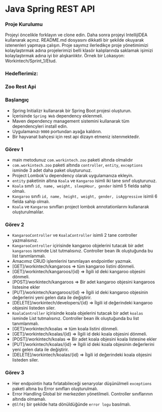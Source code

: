 #  Java Spring REST API

### Proje Kurulumu

Projeyi öncelikle forklayın ve clone edin.
Daha sonra projeyi IntellijIDEA kullanarak açınız. README.md dosyasını dikkatli bir şekilde okuyarak istenenleri yapmaya çalışın.
Proje sayımız ilerledikçe proje yönetimimizi kolaylaştırmak adına projelerimizi belli klasör kalıplarında saklamak işimizi kolaylaştırmak adına iyi bir alışkanlıktır.
Örnek bir Lokasyon: Workintech/Sprint_1/Etud.

### Hedeflerimiz:

### Zoo Rest Api

 ### Başlangıç
 * Spring Initializr kullanarak bir Spring Boot projesi oluşturun.
 * İçerisinde ```Spring Web``` dependency eklenmeli.
 * Maven dependency management sistemini kullanarak tüm dependencyleri install edin.
 * Uygulamanızı  ```9000``` portundan ayağa kaldırın.
 * Bir hayvanat bahçesi için rest api dizayn etmeniz istenmektedir.
 
 ### Görev 1
 * main metodunuz ```com.workintech.zoo``` paketi altında olmalıdır
 * ```com.workintech.zoo``` paketi altında ```controller```, ```entity```, ```exceptions``` isminde 3 adet daha paket oluşturunuz.
 * Project Lombok'u dependency olarak uygulamanıza ekleyin.
 * ```entity``` paketinin altına ```Koala``` ve ```Kangaroo``` isimli iki tane sınıf oluşturunuz.
 * ```Koala``` sınıfı ```id, name, weight, sleepHour, gender``` isimli 5 fielda sahip olmalı.
 * ```Kangaroo``` sınıfı ```id, name, height, weight, gender, isAggressive``` isimli 6 fielda sahip olmalı.
 * ```Koala``` ve ```Kangaroo``` sınıfları project lombok annotationlarını kullanarak oluşturulmalılar.

 ### Görev 2
 * ```KangarooController``` ve ```KoalaController``` isimli 2 tane controller yazmalısınız.
 * ```KangarooController``` içirisinde kangaroo objelerini tutacak bir adet ```kangaroos``` isminde List tutmalısınız. Controller bean ilk oluştuğunda bu list tanımlanmalı.
 * Amacımız CRUD işlemlerini tanımlayan endpointler yazmak. 
 * [GET]/workintech/kangaroos => tüm kangaroo listini dönmeli.
 * [GET]/workintech/kangaroos/{id} => İlgili id deki kangaroo objesini dönmeli.
 * [POST]/workintech/kangaroos => Bir adet kangaroo objesini kangaroos listesine ekler
 * [PUT]/workintech/kangaroos/{id} => İlgili id deki kangaroo objesinin değerlerini yeni gelen data ile değiştirir.
 * [DELETE]/workintech/developers/{id} => İlgili id değerindeki kangaroo objesini listeden siler.
 * ```KoalaController``` içirisinde koala objelerini tutacak bir adet ```koalas``` isminde List tutmalısınız. Controller bean ilk oluştuğunda bu list tanımlanmalı.
 * [GET]/workintech/koalas => tüm koala listini dönmeli.
 * [GET]/workintech/koalas/{id} => İlgili id deki koala objesini dönmeli.
 * [POST]/workintech/koalas => Bir adet koala objesini koala listesine ekler
 * [PUT]/workintech/koalas/{id} => İlgili id deki koala objesinin değerlerini yeni gelen data ile değiştirir.
 * [DELETE]/workintech/koalas/{id} => İlgili id değerindeki koala objesini listeden siler.

 ### Görev 3
 * Her endpointin hata fırlatabileceği senaryolar düşünülmeli ```exceptions``` paketi altına bu Error sınıfları oluşturulmalı.
 * Error Handling Global bir merkezden yönetilmeli. Controller sınıflarının altında olmamalı.
 * ```@Slf4j``` bir şekilde hata dönüldüğünde ```error logu``` basılmalı.
 
